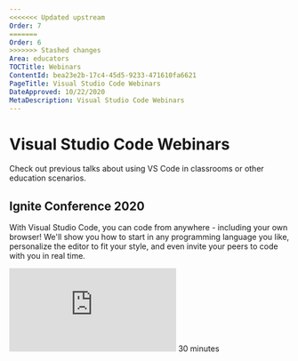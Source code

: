```yaml
---
<<<<<<< Updated upstream
Order: 7
=======
Order: 6
>>>>>>> Stashed changes
Area: educators
TOCTitle: Webinars
ContentId: bea23e2b-17c4-45d5-9233-471610fa6621
PageTitle: Visual Studio Code Webinars
DateApproved: 10/22/2020
MetaDescription: Visual Studio Code Webinars
---
```

# Visual Studio Code Webinars

Check out previous talks about using VS Code in classrooms or other education scenarios.

## Ignite Conference 2020

With Visual Studio Code, you can code from anywhere - including your own browser! We'll show you how to start in any programming language you like, personalize the editor to fit your style, and even invite your peers to code with you in real time.

<iframe src="https://youtube.com/embed/JctES9LOFx8?rel=0&amp;disablekb=0&amp;modestbranding=1&amp;showinfo=0" frameborder="0" allowfullscreen></iframe>
30 minutes
